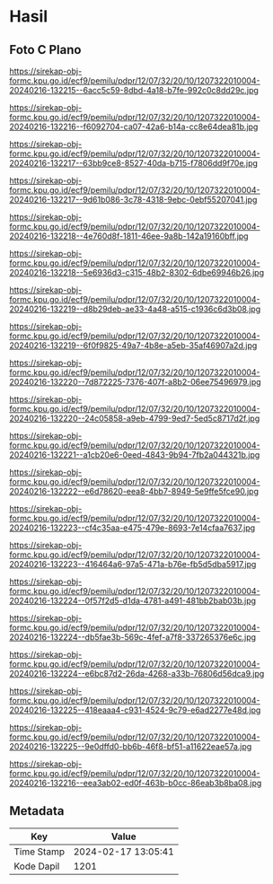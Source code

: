 # Hasil

## Foto C Plano

https://sirekap-obj-formc.kpu.go.id/ecf9/pemilu/pdpr/12/07/32/20/10/1207322010004-20240216-132215--6acc5c59-8dbd-4a18-b7fe-992c0c8dd29c.jpg

https://sirekap-obj-formc.kpu.go.id/ecf9/pemilu/pdpr/12/07/32/20/10/1207322010004-20240216-132216--f6092704-ca07-42a6-b14a-cc8e64dea81b.jpg

https://sirekap-obj-formc.kpu.go.id/ecf9/pemilu/pdpr/12/07/32/20/10/1207322010004-20240216-132217--63bb9ce8-8527-40da-b715-f7806dd9f70e.jpg

https://sirekap-obj-formc.kpu.go.id/ecf9/pemilu/pdpr/12/07/32/20/10/1207322010004-20240216-132217--9d61b086-3c78-4318-9ebc-0ebf55207041.jpg

https://sirekap-obj-formc.kpu.go.id/ecf9/pemilu/pdpr/12/07/32/20/10/1207322010004-20240216-132218--4e760d8f-1811-46ee-9a8b-142a19160bff.jpg

https://sirekap-obj-formc.kpu.go.id/ecf9/pemilu/pdpr/12/07/32/20/10/1207322010004-20240216-132218--5e6936d3-c315-48b2-8302-6dbe69946b26.jpg

https://sirekap-obj-formc.kpu.go.id/ecf9/pemilu/pdpr/12/07/32/20/10/1207322010004-20240216-132219--d8b29deb-ae33-4a48-a515-c1936c6d3b08.jpg

https://sirekap-obj-formc.kpu.go.id/ecf9/pemilu/pdpr/12/07/32/20/10/1207322010004-20240216-132219--6f0f9825-49a7-4b8e-a5eb-35af46907a2d.jpg

https://sirekap-obj-formc.kpu.go.id/ecf9/pemilu/pdpr/12/07/32/20/10/1207322010004-20240216-132220--7d872225-7376-407f-a8b2-06ee75496979.jpg

https://sirekap-obj-formc.kpu.go.id/ecf9/pemilu/pdpr/12/07/32/20/10/1207322010004-20240216-132220--24c05858-a9eb-4799-9ed7-5ed5c8717d2f.jpg

https://sirekap-obj-formc.kpu.go.id/ecf9/pemilu/pdpr/12/07/32/20/10/1207322010004-20240216-132221--a1cb20e6-0eed-4843-9b94-7fb2a044321b.jpg

https://sirekap-obj-formc.kpu.go.id/ecf9/pemilu/pdpr/12/07/32/20/10/1207322010004-20240216-132222--e6d78620-eea8-4bb7-8949-5e9ffe5fce90.jpg

https://sirekap-obj-formc.kpu.go.id/ecf9/pemilu/pdpr/12/07/32/20/10/1207322010004-20240216-132223--cf4c35aa-e475-479e-8693-7e14cfaa7637.jpg

https://sirekap-obj-formc.kpu.go.id/ecf9/pemilu/pdpr/12/07/32/20/10/1207322010004-20240216-132223--416464a6-97a5-471a-b76e-fb5d5dba5917.jpg

https://sirekap-obj-formc.kpu.go.id/ecf9/pemilu/pdpr/12/07/32/20/10/1207322010004-20240216-132224--0f57f2d5-d1da-4781-a491-481bb2bab03b.jpg

https://sirekap-obj-formc.kpu.go.id/ecf9/pemilu/pdpr/12/07/32/20/10/1207322010004-20240216-132224--db5fae3b-569c-4fef-a7f8-337265376e6c.jpg

https://sirekap-obj-formc.kpu.go.id/ecf9/pemilu/pdpr/12/07/32/20/10/1207322010004-20240216-132224--e6bc87d2-26da-4268-a33b-76806d56dca9.jpg

https://sirekap-obj-formc.kpu.go.id/ecf9/pemilu/pdpr/12/07/32/20/10/1207322010004-20240216-132225--418eaaa4-c931-4524-9c79-e6ad2277e48d.jpg

https://sirekap-obj-formc.kpu.go.id/ecf9/pemilu/pdpr/12/07/32/20/10/1207322010004-20240216-132225--9e0dffd0-bb6b-46f8-bf51-a11622eae57a.jpg

https://sirekap-obj-formc.kpu.go.id/ecf9/pemilu/pdpr/12/07/32/20/10/1207322010004-20240216-132216--eea3ab02-ed0f-463b-b0cc-86eab3b8ba08.jpg


## Metadata

| Key        | Value               |
| ---------- | ------------------- |
| Time Stamp | 2024-02-17 13:05:41 |
| Kode Dapil | 1201                |



